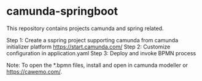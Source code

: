 # camunda-springboot
This repository contains projects camunda and spring related.

Step 1: Create a sspring project supporting camunda from camunda initializer platform https://start.camunda.com/
Step 2: Customize configuration in application.yaml
Step 3: Deploy and invoke BPMN process

Note: To open the *.bpmn files, install and open in camunda modeller or https://cawemo.com/.
